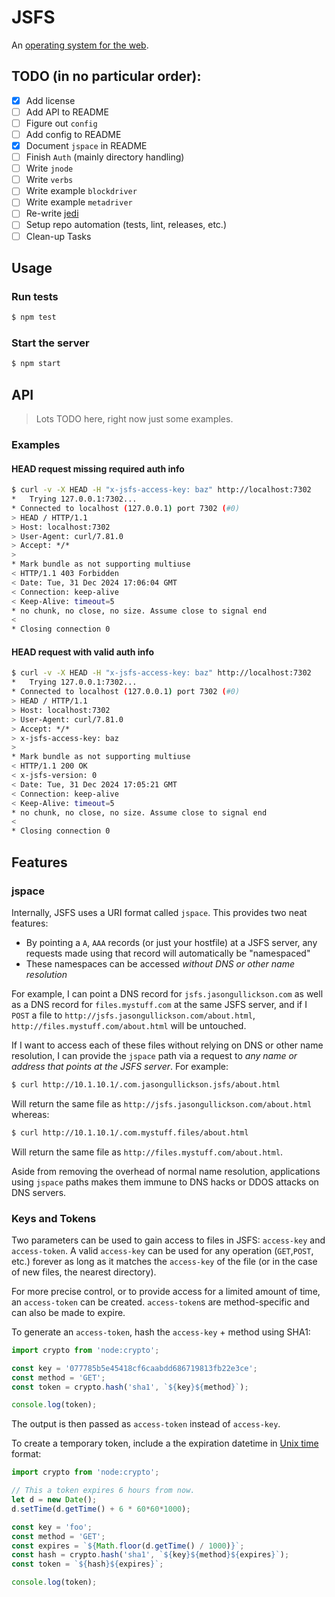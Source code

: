 # JSFS

An [operating system for the web](https://jasongullickson.com/an-operating-system-for-the-web.html).

## TODO (in no particular order):

- [X] Add license
- [ ] Add API to README
- [ ] Figure out `config`
- [ ] Add config to README
- [X] Document `jspace` in README
- [ ] Finish `Auth` (mainly directory handling)
- [ ] Write `jnode`
- [ ] Write `verbs`
- [ ] Write example `blockdriver`
- [ ] Write example `metadriver`
- [ ] Re-write [jedi](https://github.com/jjg/jedi)
- [ ] Setup repo automation (tests, lint, releases, etc.)
- [ ] Clean-up Tasks

## Usage

### Run tests
```bash
$ npm test
```

### Start the server
```bash
$ npm start
```

## API

> Lots TODO here, right now just some examples.

### Examples

#### HEAD request missing required auth info
```bash
$ curl -v -X HEAD -H "x-jsfs-access-key: baz" http://localhost:7302
*   Trying 127.0.0.1:7302...
* Connected to localhost (127.0.0.1) port 7302 (#0)
> HEAD / HTTP/1.1
> Host: localhost:7302
> User-Agent: curl/7.81.0
> Accept: */*
> 
* Mark bundle as not supporting multiuse
< HTTP/1.1 403 Forbidden
< Date: Tue, 31 Dec 2024 17:06:04 GMT
< Connection: keep-alive
< Keep-Alive: timeout=5
* no chunk, no close, no size. Assume close to signal end
< 
* Closing connection 0

```

#### HEAD request with valid auth info
```bash
$ curl -v -X HEAD -H "x-jsfs-access-key: baz" http://localhost:7302
*   Trying 127.0.0.1:7302...
* Connected to localhost (127.0.0.1) port 7302 (#0)
> HEAD / HTTP/1.1
> Host: localhost:7302
> User-Agent: curl/7.81.0
> Accept: */*
> x-jsfs-access-key: baz
> 
* Mark bundle as not supporting multiuse
< HTTP/1.1 200 OK
< x-jsfs-version: 0
< Date: Tue, 31 Dec 2024 17:05:21 GMT
< Connection: keep-alive
< Keep-Alive: timeout=5
* no chunk, no close, no size. Assume close to signal end
< 
* Closing connection 0
```

## Features

### jspace
Internally, JSFS uses a URI format called `jspace`.  This provides two neat features:

* By pointing a `A`, `AAA` records (or just your hostfile) at a JSFS server, any requests made using that record will automatically be "namespaced"
* These namespaces can be accessed *without DNS or other name resolution*

For example, I can point a DNS record for `jsfs.jasongullickson.com` as well as a DNS record for `files.mystuff.com` at the same JSFS server, and if I `POST` a file to `http://jsfs.jasongullickson.com/about.html`, `http://files.mystuff.com/about.html` will be untouched.

If I want to access each of these files without relying on DNS or other name resolution, I can provide the `jspace` path via a request to *any name or address that points at the JSFS server*.  For example:

``` bash
$ curl http://10.1.10.1/.com.jasongullickson.jsfs/about.html
```

Will return the same file as `http://jsfs.jasongullickson.com/about.html` whereas:

```bash
$ curl http://10.1.10.1/.com.mystuff.files/about.html
```

Will return the same file as `http://files.mystuff.com/about.html`.

Aside from removing the overhead of normal name resolution, applications using `jspace` paths makes them immune to DNS hacks or DDOS attacks on DNS servers.


### Keys and Tokens
Two parameters can be used to gain access to files in JSFS: `access-key` and `access-token`.  A valid `access-key` can be used for any operation (`GET`,`POST`, etc.) forever as long as it matches the `access-key` of the file (or in the case of new files, the nearest directory).  

For more precise control, or to provide access for a limited amount of time, an `access-token` can be created.  `access-token`s are method-specific and can also be made to expire.

To generate an `access-token`, hash the `access-key` + method using SHA1:
```js
import crypto from 'node:crypto';

const key = '077785b5e45418cf6caabdd686719813fb22e3ce';
const method = 'GET';
const token = crypto.hash('sha1', `${key}${method}`);

console.log(token);
```

The output is then passed as `access-token` instead of `access-key`.

To create a temporary token, include a the expiration datetime in [Unix time](https://en.wikipedia.org/wiki/Unix_time) format:
```js
import crypto from 'node:crypto';

// This a token expires 6 hours from now.
let d = new Date();
d.setTime(d.getTime() + 6 * 60*60*1000);

const key = 'foo';
const method = 'GET';
const expires = `${Math.floor(d.getTime() / 1000)}`;
const hash = crypto.hash('sha1', `${key}${method}${expires}`);
const token = `${hash}${expires}`;

console.log(token);
```

